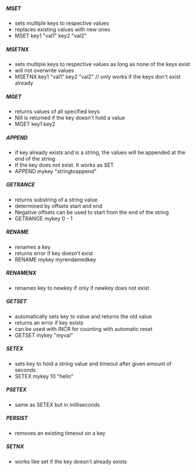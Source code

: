 ##### MSET

-  sets multiple keys to respective values
-  replaces existing values with new ones
-  MSET key1 "val1" key2 "val2"

##### MSETNX

-  sets multiple keys to respective values as long as none of the keys exist
-  will not overwrite values
-  MSETNX key1 "val1" key2 "val2" // only works if the keys don't exist already

##### MGET

-  returns values of all specified keys
-  Nill is returned if the key doesn't hold a value
-  MGET key1 key2

##### APPEND

-  if key already exists and is a string, the values will be appended at the end
   of the string
-  If the key does not exist. It works as SET
-  APPEND mykey "stringtoappend"

##### GETRANCE

-  returns substring of a string value
-  determined by offsets start and end
-  Negative offsets can be used to start from the end of the string
-  GETRANGE mykey 0 - 1

##### RENAME

-  renames a key
-  returns error if key doesn't exist
-  RENAME mykey myrendamedkey

##### RENAMENX

-  renames key to newkey if only if newkey does not exist

##### GETSET

-  automatically sets key to value and returns the old value
-  returns an error if key exists
-  can be used with INCR for counting with automatic reset
-  GETSET mykey "myval"

##### SETEX

-  sets key to hold a string value and timeout after given amount of seconds
-  SETEX mykey 10 "hello"

##### PSETEX

-  same as SETEX but in milliseconds

##### PERSIST

-  removes an existing timeout on a key

##### SETNX

-  works like set if the key doesn't already exists
